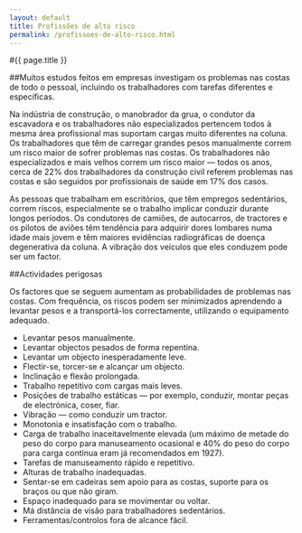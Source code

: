 ```yaml
---
layout: default
title: Profissões de alto risco
permalink: /profissoes-de-alto-risco.html
---
```


#{{ page.title }}

##Muitos estudos feitos em empresas investigam os problemas nas costas de todo o pessoal, incluindo os trabalhadores com tarefas diferentes e específicas.

Na indústria de construção, o manobrador da grua, o condutor da escavadora e os trabalhadores não especializados pertencem todos à mesma área profissional mas suportam cargas muito diferentes na coluna. Os trabalhadores que têm de carregar grandes pesos manualmente correm um risco maior de sofrer problemas nas costas. Os trabalhadores não especializados e mais velhos correm um risco maior — todos os anos, cerca de 22% dos trabalhadores da construção civil referem problemas nas costas e são seguidos por profissionais de saúde em 17% dos casos.

As pessoas que trabalham em escritórios, que têm empregos sedentários, correm riscos, especialmente se o trabalho implicar conduzir durante longos períodos. Os condutores de camiões, de autocarros, de tractores e os pilotos de aviões têm tendência para adquirir dores lombares numa idade mais jovem e têm maiores evidências radiográficas de doença degenerativa da coluna. A vibração dos veículos que eles conduzem pode ser um factor.

##Actividades perigosas

Os factores que se seguem aumentam as probabilidades de problemas nas costas. Com frequência, os riscos podem ser minimizados aprendendo a levantar pesos e a transportá-los correctamente, utilizando o equipamento adequado.

* Levantar pesos manualmente.
* Levantar objectos pesados de forma repentina.
* Levantar um objecto inesperadamente leve.
* Flectir-se, torcer-se e alcançar um objecto.
* Inclinação e flexão prolongada.
* Trabalho repetitivo com cargas mais leves.
* Posições de trabalho estáticas — por exemplo, conduzir, montar peças de electrónica, coser, fiar.
* Vibração — como conduzir um tractor.
* Monotonia e insatisfação com o trabalho.
* Carga de trabalho inaceitavelmente elevada (um máximo de metade do peso do corpo para manuseamento ocasional e 40% do peso do corpo para carga contínua eram já recomendados em 1927).
* Tarefas de manuseamento rápido e repetitivo.
* Alturas de trabalho inadequadas.
* Sentar-se em cadeiras sem apoio para as costas, suporte para os braços ou que não giram.
* Espaço inadequado para se movimentar ou voltar.
* Má distância de visão para trabalhadores sedentários.
* Ferramentas/controlos fora de alcance fácil.
